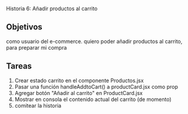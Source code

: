 Historia 6: Añadir productos al carrito 

## Objetivos
como usuario del e-commerce. quiero poder añadir productos al carrito, para preparar mi compra

## Tareas
1) Crear estado carrito en el componente Productos.jsx
2) Pasar una función handleAddtoCart() a productCard.jsx como prop
3) Agregar botón "Añadir al carrito" en ProductCard.jsx
4) Mostrar en consola el contenido actual del carrito (de momento)
5) comitear la historia 